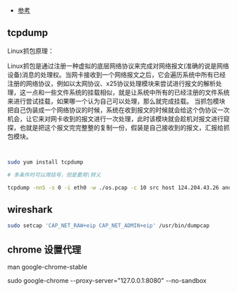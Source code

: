 * [参考](https://www.jianshu.com/p/a62ed1bb5b20)
## tcpdump

Linux抓包原理：

Linux抓包是通过注册一种虚拟的底层网络协议来完成对网络报文(准确的说是网络设备)消息的处理权。当网卡接收到一个网络报文之后，它会遍历系统中所有已经注册的网络协议，例如以太网协议、x25协议处理模块来尝试进行报文的解析处理，这一点和一些文件系统的挂载相似，就是让系统中所有的已经注册的文件系统来进行尝试挂载，如果哪一个认为自己可以处理，那么就完成挂载。
当抓包模块把自己伪装成一个网络协议的时候，系统在收到报文的时候就会给这个伪协议一次机会，让它来对网卡收到的报文进行一次处理，此时该模块就会趁机对报文进行窥探，也就是把这个报文完完整整的复制一份，假装是自己接收到的报文，汇报给抓包模块。

```sh


sudo yum install tcpdump

# 多条件时可以用括号，但是要用\转义

tcpdump -nnS -s 0 -i eth0 -w ./os.pcap -c 10 src host 124.204.43.26 and dst port 80

```

## wireshark 
```sh
sudo setcap 'CAP_NET_RAW+eip CAP_NET_ADMIN+eip' /usr/bin/dumpcap
```
## chrome 设置代理
man google-chrome-stable

sudo google-chrome --proxy-server="127.0.0.1:8080" --no-sandbox